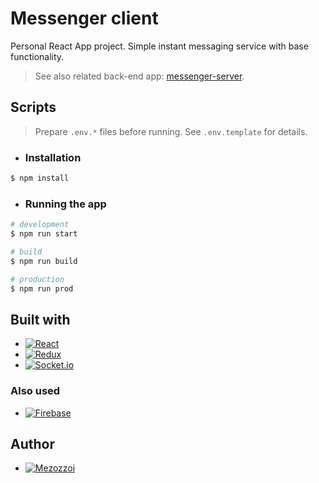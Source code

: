 # Messenger client

Personal React App project. Simple instant messaging service with base functionality.

> See also related back-end app: [messenger-server](https://github.com/Mezozzoi/messenger-server).

## Scripts

> Prepare `.env.*` files before running. See `.env.template` for details.

- ### Installation
```bash
$ npm install
```

- ### Running the app
```bash
# development
$ npm run start

# build
$ npm run build

# production
$ npm run prod
```

## Built with

 - [![React][React.js]][React-url]
 - [![Redux][Redux.js]][Redux-url]
 - [![Socket.io][Socket.io]][Socket.io-url]

### Also used

 - [![Firebase][Firebase]][Firebase-url]

## Author
 - [![Mezozzoi][Author]][Author-url]

[Author]: https://img.shields.io/badge/Mezozzoi-white?style=social&logo=github&logoColor=black
[Author-url]: http://github.com/Mezozzoi
[React.js]: https://img.shields.io/badge/React-20232A?style=for-the-badge&logo=react&logoColor=61DAFB
[React-url]: https://reactjs.org/
[Redux.js]: https://img.shields.io/badge/Redux-593D88?style=for-the-badge&logo=redux&logoColor=white
[Redux-url]: https://redux.js.org/
[Socket.io]: https://img.shields.io/badge/Socket.io-black?style=for-the-badge&logo=socket.io&badgeColor=010101
[Socket.io-url]: https://socket.io/
[Firebase]: https://img.shields.io/badge/firebase-%23039BE5.svg?style=for-the-badge&logo=firebase
[Firebase-url]: https://firebase.google.com/